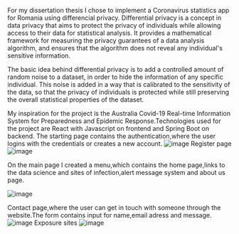 For my dissertation thesis I chose to implement a Coronavirus statistics app for Romania using differencial privacy.
Differential privacy is a concept in data privacy that aims to protect the privacy of individuals while allowing access to their data for statistical analysis. It provides a mathematical framework for measuring the privacy guarantees of a data analysis algorithm, and ensures that the algorithm does not reveal any individual's sensitive information.

The basic idea behind differential privacy is to add a controlled amount of random noise to a dataset, in order to hide the information of any specific individual. This noise is added in a way that is calibrated to the sensitivity of the data, so that the privacy of individuals is protected while still preserving the overall statistical properties of the dataset.

My inspiration for the project is the Australia Covid-19 Real-time Information System for Preparedness and Epidemic Response.Technologies used for the project are React with Javascript on frontend and Spring Boot on backend.
The starting page contains the authentication,where the user logins with the credentials or creates a new account.
![image](https://github.com/Madalinaxyz/Coronavirus-Romania-App/assets/62958497/ebe69a39-15e1-4471-8993-5adca1e8b399)
Register page
![image](https://github.com/Madalinaxyz/Coronavirus-Romania-App/assets/62958497/6588d0d5-96a9-49d6-9165-78aa96866586)

On the main page I created a menu,which contains the home page,links to the data science and sites of infection,alert message system and about us page.

![image](https://user-images.githubusercontent.com/62958497/236022714-528a9d3c-9956-4cc1-bb61-8784b0a8cc3a.png)

Contact page,where the user can get in touch with someone through the website.The form contains input for name,email adress and message.
![image](https://user-images.githubusercontent.com/62958497/236024453-0d88e9c5-e1bb-4702-86de-ad88004376cb.png)
Exposure sites 
![image](https://github.com/Madalinaxyz/Coronavirus-Romania-App/assets/62958497/2c07dd2e-1567-45ed-935e-fd7a081755c1)



